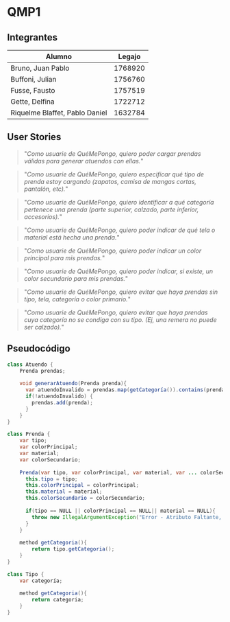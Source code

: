 # QMP1

## Integrantes
| Alumno                         | Legajo  |
|--------------------------------|---------|
| Bruno, Juan Pablo              | 1768920 |
| Buffoni, Julian                | 1756760 |
| Fusse, Fausto                  | 1757519 |
| Gette, Delfina                 | 1722712 |
| Riquelme Blaffet, Pablo Daniel | 1632784 |

## User Stories

>"*Como usuarie de QuéMePongo, quiero poder cargar prendas válidas para generar atuendos con ellas.*"

>"*Como usuarie de QuéMePongo, quiero especificar qué tipo de prenda estoy cargando (zapatos, camisa de mangas cortas, pantalón, etc).*"

>"*Como usuarie de QuéMePongo, quiero identificar a qué categoría pertenece una prenda (parte superior, calzado, parte inferior, accesorios).*"

>"*Como usuarie de QuéMePongo, quiero poder indicar de qué tela o material está hecha una prenda.*"

>"*Como usuarie de QuéMePongo, quiero poder indicar un color principal para mis prendas.*"

>"*Como usuarie de QuéMePongo, quiero poder indicar, si existe, un color secundario para mis prendas.*"

>"*Como usuarie de QuéMePongo, quiero evitar que haya prendas sin tipo, tela, categoría o color primario.*"

>"*Como usuarie de QuéMePongo, quiero evitar que haya prendas cuya categoría no se condiga con su tipo. (Ej, una remera no puede ser calzado).*"

## Pseudocódigo

```java
class Atuendo {
    Prenda prendas;
    
    void generarAtuendo(Prenda prenda){
      var atuendoInvalido = prendas.map(getCategoría()).contains(prenda.getCategoría());
      if(!atuendoInvalido) {
        prendas.add(prenda);
      }
    }
}

class Prenda {
    var tipo;
    var colorPrincipal;
    var material;
    var colorSecundario;
    
    Prenda(var tipo, var colorPrincipal, var material, var ... colorSecundario){
      this.tipo = tipo;
      this.colorPrincipal = colorPrincipal;
      this.material = material;
      this.colorSecundario = colorSecundario;
      
      if(tipo == NULL || colorPrincipal == NULL|| material == NULL){
        throw new IllegalArgumentException("Error - Atributo Faltante, no se cargó prenda");
      }
    }
    
    method getCategoria(){
        return tipo.getCategoria();
    }
}

class Tipo {
    var categoría;
    
    method getCategoria(){
        return categoria;
    }
}
```
